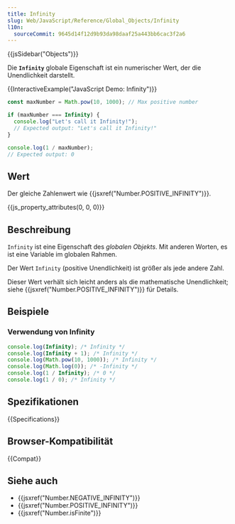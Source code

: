```yaml
---
title: Infinity
slug: Web/JavaScript/Reference/Global_Objects/Infinity
l10n:
  sourceCommit: 9645d14f12d9b93da98daaf25a443bb6cac3f2a6
---
```


{{jsSidebar("Objects")}}

Die **`Infinity`** globale Eigenschaft ist ein numerischer Wert, der die Unendlichkeit darstellt.

{{InteractiveExample("JavaScript Demo: Infinity")}}

```js interactive-example
const maxNumber = Math.pow(10, 1000); // Max positive number

if (maxNumber === Infinity) {
  console.log("Let's call it Infinity!");
  // Expected output: "Let's call it Infinity!"
}

console.log(1 / maxNumber);
// Expected output: 0
```

## Wert

Der gleiche Zahlenwert wie {{jsxref("Number.POSITIVE_INFINITY")}}.

{{js_property_attributes(0, 0, 0)}}

## Beschreibung

`Infinity` ist eine Eigenschaft des _globalen Objekts_. Mit anderen Worten, es ist eine Variable im globalen Rahmen.

Der Wert `Infinity` (positive Unendlichkeit) ist größer als jede andere Zahl.

Dieser Wert verhält sich leicht anders als die mathematische Unendlichkeit; siehe {{jsxref("Number.POSITIVE_INFINITY")}} für Details.

## Beispiele

### Verwendung von Infinity

```js
console.log(Infinity); /* Infinity */
console.log(Infinity + 1); /* Infinity */
console.log(Math.pow(10, 1000)); /* Infinity */
console.log(Math.log(0)); /* -Infinity */
console.log(1 / Infinity); /* 0 */
console.log(1 / 0); /* Infinity */
```

## Spezifikationen

{{Specifications}}

## Browser-Kompatibilität

{{Compat}}

## Siehe auch

- {{jsxref("Number.NEGATIVE_INFINITY")}}
- {{jsxref("Number.POSITIVE_INFINITY")}}
- {{jsxref("Number.isFinite")}}
